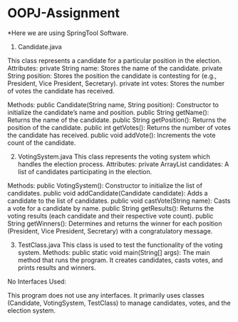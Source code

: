 # OOPJ-Assignment
*Here we are using SpringTool Software.

1. Candidate.java

This class represents a candidate for a particular position in the election.
Attributes:
private String name: Stores the name of the candidate.
private String position: Stores the position the candidate is contesting for (e.g., President, Vice President, Secretary).
private int votes: Stores the number of votes the candidate has received.

Methods:
public Candidate(String name, String position): Constructor to initialize the candidate’s name and position.
public String getName(): Returns the name of the candidate.
public String getPosition(): Returns the position of the candidate.
public int getVotes(): Returns the number of votes the candidate has received.
public void addVote(): Increments the vote count of the candidate.


2. VotingSystem.java
This class represents the voting system which handles the election process.
Attributes:
private ArrayList<Candidate> candidates: A list of candidates participating in the election.


Methods:
public VotingSystem(): Constructor to initialize the list of candidates.
public void addCandidate(Candidate candidate): Adds a candidate to the list of candidates.
public void castVote(String name): Casts a vote for a candidate by name.
public String getResults(): Returns the voting results (each candidate and their respective vote count).
public String getWinners(): Determines and returns the winner for each position (President, Vice President, Secretary) with a congratulatory message.


3. TestClass.java
This class is used to test the functionality of the voting system.
Methods:
public static void main(String[] args): The main method that runs the program. It creates candidates, casts votes, and prints results and winners.

No Interfaces Used:

This program does not use any interfaces. It primarily uses classes (Candidate, VotingSystem, TestClass) to manage candidates, votes, and the election system.
